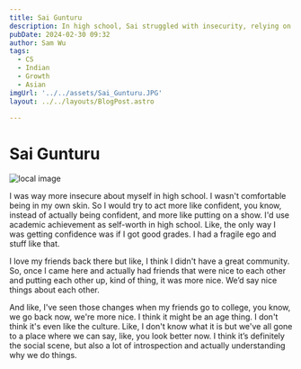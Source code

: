```yaml
---
title: Sai Gunturu
description: In high school, Sai struggled with insecurity, relying on academic achievements for self-worth.
pubDate: 2024-02-30 09:32
author: Sam Wu
tags:
  - CS
  - Indian
  - Growth
  - Asian
imgUrl: '../../assets/Sai_Gunturu.JPG'
layout: ../../layouts/BlogPost.astro

---
```

# Sai Gunturu

![local image](../../assets/Sai_Gunturu.JPG)

I was way more insecure about myself in high school. I wasn't comfortable being in my own skin. So I would try to act more like confident, you know, instead of actually being confident, and more like putting on a show. I'd use academic achievement as self-worth in high school. Like, the only way I was getting confidence was if I got good grades. I had a fragile ego and stuff like that. 

I love my friends back there but like, I think I didn't have a great community. So, once I came here and actually had friends that were nice to each other and putting each other up, kind of thing, it was more nice. We’d say nice things about each other.

And like, I've seen those changes when my friends go to college, you know, we go back now, we're more nice. I think it might be an age thing. I don't think it's even like the culture. Like, I don't know what it is but we've all gone to a place where we can say, like, you look better now. I think it’s definitely the social scene, but also a lot of introspection and actually understanding why we do things.

